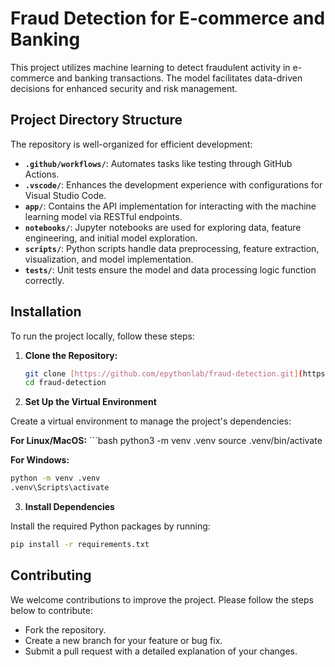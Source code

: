 # Fraud Detection for E-commerce and Banking

This project utilizes machine learning to detect fraudulent activity in e-commerce and banking transactions. The model facilitates data-driven decisions for enhanced security and risk management.

## Project Directory Structure

The repository is well-organized for efficient development:

* **`.github/workflows/`**: Automates tasks like testing through GitHub Actions.
* **`.vscode/`**: Enhances the development experience with configurations for Visual Studio Code.
* **`app/`**: Contains the API implementation for interacting with the machine learning model via RESTful endpoints.
* **`notebooks/`**: Jupyter notebooks are used for exploring data, feature engineering, and initial model exploration.
* **`scripts/`**: Python scripts handle data preprocessing, feature extraction, visualization, and model implementation.
* **`tests/`**: Unit tests ensure the model and data processing logic function correctly.

## Installation

To run the project locally, follow these steps:

1. **Clone the Repository:**

   ```bash
   git clone [https://github.com/epythonlab/fraud-detection.git](https://github.com/epythonlab/fraud-detection.git)
   cd fraud-detection


2. **Set Up the Virtual Environment**

Create a virtual environment to manage the project's dependencies:

**For Linux/MacOS:**
    ```bash
    python3 -m venv .venv
    source .venv/bin/activate  
    
    
**For Windows:**

```bash
python -m venv .venv
.venv\Scripts\activate
```

3. **Install Dependencies**

Install the required Python packages by running:

```bash
pip install -r requirements.txt
```

## Contributing

We welcome contributions to improve the project. Please follow the steps below to contribute:

- Fork the repository.
- Create a new branch for your feature or bug fix.
- Submit a pull request with a detailed explanation of your changes.
